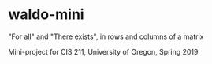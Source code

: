 # waldo-mini
"For all" and "There exists",  in rows and columns of a matrix

Mini-project for CIS 211, University of Oregon, Spring 2019
